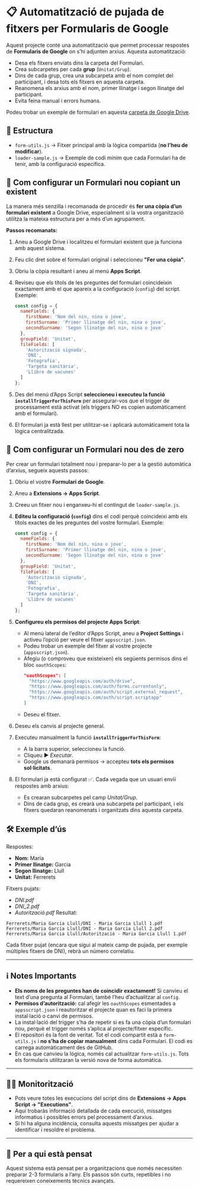 # 📋 Automatització de pujada de fitxers per Formularis de Google

Aquest projecte conté una automatització que permet processar respostes de **Formularis de Google** on s’hi adjunten arxius. Aquesta automatització:

- Desa els fitxers enviats dins la carpeta del Formulari.
- Crea subcarpetes per cada **grup** (`Unitat/Grup`).
- Dins de cada grup, crea una subcarpeta amb el nom complet del participant, i desa tots els fitxers en aquesta carpeta.
- Reanomena els arxius amb el nom, primer llinatge i segon llinatge del participant.
- Evita feina manual i errors humans.

Podeu trobar un exemple de formulari en aquesta [carpeta de Google Drive](https://drive.google.com/drive/folders/18kvUen6DzuDJLB1so9JTYhUf9UW7q8Fw?usp=sharing).

## 📂 Estructura

- `form-utils.js` → Fitxer principal amb la lògica compartida (**no l’heu de modificar**).
- `loader-sample.js` → Exemple de codi mínim que cada Formulari ha de tenir, amb la configuració específica.

## 🚀 Com configurar un Formulari nou copiant un existent

La manera més senzilla i recomanada de procedir és **fer una còpia d’un formulari existent** a Google Drive, especialment si la vostra organització utilitza la mateixa estructura per a més d’un agrupament.

**Passos recomanats:**

1. Aneu a Google Drive i localitzeu el formulari existent que ja funciona amb aquest sistema.
2. Feu clic dret sobre el formulari original i seleccioneu **"Fer una còpia"**.
3. Obriu la còpia resultant i aneu al menú **Apps Script**.
4. Reviseu que els títols de les preguntes del formulari coincideixin exactament amb el que apareix a la configuració (`config`) del script.
   Exemple:

   ```javascript
   const config = {
     nameFields: {
       firstName: 'Nom del nin, nina o jove',
       firstSurname: 'Primer llinatge del nin, nina o jove',
       secondSurname: 'Segon llinatge del nin, nina o jove'
     },
     groupField: 'Unitat',
     fileFields: [
       'Autorització signada',
       'DNI',
       'Fotografia',
       'Targeta sanitària',
       'Llibre de vacunes'
     ]
   };
   ```

5. Des del menú d’Apps Script **seleccioneu i executeu la funció `installTriggerForThisForm`** per assegurar-vos que el trigger de processament està activat (els triggers NO es copien automàticament amb el formulari).
6. El formulari ja està llest per utilitzar-se i aplicarà automàticament tota la lògica centralitzada.


## 🚀 Com configurar un Formulari nou des de zero

Per crear un formulari totalment nou i preparar-lo per a la gestió automàtica d’arxius, segueix aquests passos:

1. Obriu el vostre **Formulari de Google**.
2. Aneu a **Extensions → Apps Script**.
3. Creeu un fitxer nou i enganxeu-hi el contingut de `loader-sample.js`.
4. **Editeu la configuració (`config`)** dins el codi perquè coincideixi amb els títols exactes de les preguntes del vostre formulari.
   Exemple:
   ```javascript
   const config = {
     nameFields: {
       firstName: 'Nom del nin, nina o jove',
       firstSurname: 'Primer llinatge del nin, nina o jove',
       secondSurname: 'Segon llinatge del nin, nina o jove'
     },
     groupField: 'Unitat',
     fileFields: [
       'Autorització signada',
       'DNI',
       'Fotografia',
       'Targeta sanitària',
       'Llibre de vacunes'
     ]
   };
   ```
5. **Configureu els permisos del projecte Apps Script**:

    - Al menú lateral de l’editor d’Apps Script, aneu a **Project Settings** i activeu l’opció per veure el fitxer `appsscript.json`.
    - Podeu trobar un exemple del fitxer al vostre projecte (`appsscript.json`).
    - Afegiu (o comproveu que existeixen) els següents permisos dins el bloc `oauthScopes`:
      ```json
      "oauthScopes": [
        "https://www.googleapis.com/auth/drive",
        "https://www.googleapis.com/auth/forms.currentonly",
        "https://www.googleapis.com/auth/script.external_request",
        "https://www.googleapis.com/auth/script.scriptapp"
      ]
      ```
    - Deseu el fitxer.

6. Deseu els canvis al projecte general.
7. Executeu manualment la funció **`installTriggerForThisForm`**:
   - A la barra superior, seleccioneu la funció.
   - Cliqueu ▶️ *Executar*.
   - Google us demanarà permisos → accepteu **tots els permisos sol·licitats**.

8. El formulari ja està configurat ✅. Cada vegada que un usuari enviï respostes amb arxius:
   - Es crearan subcarpetes pel camp *Unitat/Grup*.
   - Dins de cada grup, es crearà una subcarpeta pel participant, i els fitxers quedaran reanomenats i organitzats dins aquesta carpeta.

## 🛠 Exemple d’ús

Respostes:
- **Nom:** Maria
- **Primer llinatge:** Garcia
- **Segon llinatge:** Llull
- **Unitat:** Ferrerets

Fitxers pujats:
- *DNI.pdf*
- *DNI_2.pdf*
- *Autorització.pdf*
Resultat:

```
Ferrerets/Maria Garcia Llull/DNI - Maria Garcia Llull 1.pdf
Ferrerets/Maria Garcia Llull/DNI - Maria Garcia Llull 2.pdf
Ferrerets/Maria Garcia Llull/Autorització - Maria Garcia Llull 1.pdf
```
Cada fitxer pujat (encara que sigui al mateix camp de pujada, per exemple múltiples fitxers de DNI), rebrà un número correlatiu.

---

## ℹ️ Notes Importants

- **Els noms de les preguntes han de coincidir exactament!** Si canvieu el text d’una pregunta al Formulari, també l’heu d’actualitzar al `config`.
- **Permisos d’autorització:** cal afegir les `oauthScopes` esmentades a `appsscript.json` i reautoritzar el projecte quan es faci la primera instal·lació o canvi de permisos.
- La instal·lació del trigger s’ha de repetir si es fa una còpia d’un formulari nou, perquè el trigger només s’aplica al projecte/fitxer específic.
- El repositori és la font de veritat. Tot el codi compartit està a `form-utils.js` i **no s’ha de copiar manualment** dins cada Formulari. El codi es carrega automàticament des de GitHub.
- En cas que canvieu la lògica, només cal actualitzar `form-utils.js`. Tots els formularis utilitzaran la versió nova de forma automàtica.

---

## 🧑‍💻 Monitorització

- Pots veure totes les execucions del script dins de **Extensions → Apps Script → "Executions"**.
- Aquí trobaràs informació detallada de cada execució, missatges informatius i possibles errors pel processament d’arxius.
- Si hi ha alguna incidència, consulta aquests missatges per ajudar a identificar i resoldre el problema.

---

## 👤 Per a qui està pensat

Aquest sistema està pensat per a organitzacions que només necessiten preparar 2-3 formularis a l’any.
Els passos són curts, repetibles i no requereixen coneixements tècnics avançats.
